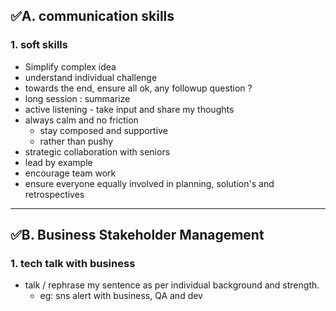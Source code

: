 ## ✅A. communication skills
### 1. soft skills 
- Simplify complex idea
- understand individual challenge
- towards the end, ensure all ok, any followup question ?
- long session : summarize
- active listening - take input and share my thoughts
- always calm and no friction
    - stay composed and supportive
    - rather than pushy
- strategic collaboration with seniors
- lead by example
- encourage team work
- ensure everyone equally involved in planning, solution's and retrospectives

---
## ✅B. Business Stakeholder Management
### 1. tech talk with business
- talk / rephrase my sentence as per individual background and strength.
    - eg: sns alert with business, QA and dev